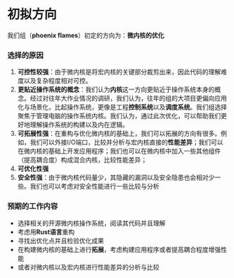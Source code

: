 # 初拟方向

我们组（**phoenix flames**）初定的方向为：**微内核的优化**

### 选择的原因

1. **可控性较强**：由于微内核是将宏内核的关键部分裁剪出来，因此代码的理解难度以及复杂程度相对可控。
2. **更贴近操作系统的概念**：我们认为**内核**这一方向更贴近于操作系统本身的概念。经过对往年大作业情况的调研，我们认为，往年的组的大项目更偏向应用化与场景化，比起操作系统，更像是工程**控制系统**以及**调度系统**。我们组选择聚焦于管理电脑的操作系统内核。我们认为，通过此次优化，可以帮助我们更好地理解操作系统的构建以及内在逻辑。
3. **可拓展性强**：在重构与优化微内核的基础上，我们可以拓展的方向有很多。例如，我们可以外接I/O端口，比较并分析与宏内核直接的**性能差异**；我们可以在微内核的基础上开发应用程序；我们也可以在微内核中加入一些其他组件（提高耦合度）构成混合内核，比较性能差异；
4. **可优化性强**
5. **安全性强**：由于微内核代码量少，其隐藏的漏洞以及安全隐患也会相对少一些。我们也可以考虑对安全性能进行一些比较与分析



### 预期的工作内容

- 选择相关的开源微内核操作系统，阅读其代码并且理解
- 考虑用**Rust语言**重构
- 寻找出优化点并且检验优化成果
- 在构建微内核的基础上进行**拓展**，考虑构建应用程序或者提高耦合程度增强性能
- 或者对微内核以及宏内核进行性能差异的分析与比较
